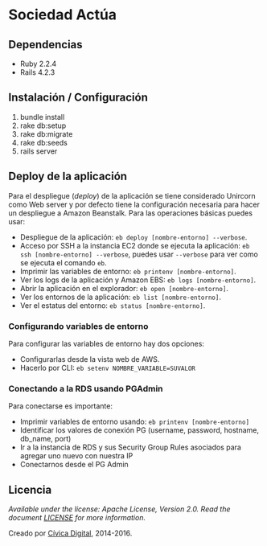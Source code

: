 Sociedad Actúa
============

## Dependencias
- Ruby 2.2.4
- Rails 4.2.3

## Instalación / Configuración
1. bundle install
2. rake db:setup
3. rake db:migrate
4. rake db:seeds
5. rails server

## Deploy de la aplicación
Para el despliegue (_deploy_) de la aplicación se tiene considerado Unircorn como Web server y por defecto tiene la configuración necesaria para hacer un despliegue a Amazon Beanstalk. Para las operaciones básicas puedes usar:

- Despliegue de la aplicación: `eb deploy [nombre-entorno] --verbose`.
- Acceso por SSH a la instancia EC2 donde se ejecuta la aplicación: `eb ssh [nombre-entorno] --verbose`, puedes usar `--verbose` para ver como se ejecuta el comando `eb`.
- Imprimir las variables de entorno: `eb printenv [nombre-entorno]`.
- Ver los logs de la aplicación y Amazon EBS: `eb logs [nombre-entorno]`.
- Abrir la aplicación en el explorador: `eb open [nombre-entorno]`.
- Ver los entornos de la aplicación: `eb list [nombre-entorno]`.
- Ver el estatus del entorno: `eb status [nombre-entorno]`.

### Configurando variables de entorno
Para configurar las variables de entorno hay dos opciones:
- Configurarlas desde la vista web de AWS.
- Hacerlo por CLI: `eb setenv NOMBRE_VARIABLE=SUVALOR`

### Conectando a la RDS usando PGAdmin
Para conectarse es importante:
- Imprimir variables de entorno usando: `eb printenv [nombre-entorno]`
- Identificar los valores de conexión PG (username, password, hostname, db_name, port)
- Ir a la instancia de RDS y sus Security Group Rules asociados para agregar uno nuevo con nuestra IP
- Conectarnos desde el PG Admin

## Licencia

_Available under the license: Apache License, Version 2.0. Read the document [LICENSE](/LICENSE.md) for more information._

Creado por [Cívica Digital](https://civica.digital), 2014-2016.
